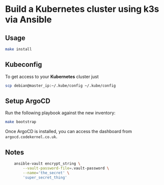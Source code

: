 # Build a Kubernetes cluster using k3s via Ansible

## Usage

```bash
make install
```

## Kubeconfig

To get access to your **Kubernetes** cluster just

```bash
scp debian@master_ip:~/.kube/config ~/.kube/config
```

## Setup ArgoCD

Run the following playbook against the new inventory:

```bash
make bootstrap
```

Once ArgoCD is installed, you can access the dashboard from `argocd.codekernel.co.uk`. 


## Notes
```bash
    ansible-vault encrypt_string \
        --vault-password-file=.vault-password \
        --name='the_secret' \
        'super_secret_thing'
```